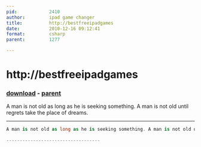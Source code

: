 ```yaml
---
pid:            2410
author:         ipad game changer
title:          http://bestfreeipadgames
date:           2010-12-16 09:12:41
format:         csharp
parent:         1277

---
```


# http://bestfreeipadgames

### [download](Scripts\2410.cs) - [parent](Scripts\1277.md)

A man is not old as long as he is seeking something. A man is not old until regrets take the place of dreams.
 
-----------------------------------

```csharp
A man is not old as long as he is seeking something. A man is not old until regrets take the place of dreams.
 
-----------------------------------
```

